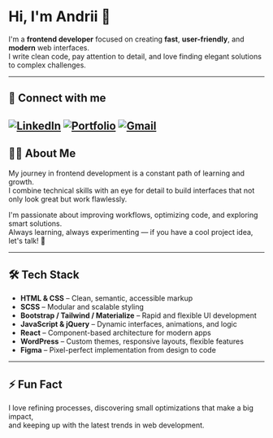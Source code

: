 # Hi, I'm Andrii 👋

I'm a **frontend developer** focused on creating **fast**, **user-friendly**, and **modern** web interfaces.  
I write clean code, pay attention to detail, and love finding elegant solutions to complex challenges.

---

## 🔗 Connect with me

[![LinkedIn](https://img.shields.io/badge/-LinkedIn-0A66C2?style=for-the-badge&logo=linkedin&logoColor=white)](https://www.linkedin.com/in/andrii-panasiuk-61786029a/)
[![Portfolio](https://img.shields.io/badge/-Portfolio-1abc9c?style=for-the-badge&logo=internet-explorer&logoColor=white)](https://andreyk1n.github.io/My-portfolio/)
[![Gmail](https://img.shields.io/badge/-Email-D14836?style=for-the-badge&logo=gmail&logoColor=white)](mailto:andrii.panasiuk2002@gmail.com)
---

## 🧑‍💻 About Me

My journey in frontend development is a constant path of learning and growth.  
I combine technical skills with an eye for detail to build interfaces that not only look great but work flawlessly.

I'm passionate about improving workflows, optimizing code, and exploring smart solutions.  
Always learning, always experimenting — if you have a cool project idea, let's talk! 🚀

---

## 🛠️ Tech Stack

- **HTML & CSS** – Clean, semantic, accessible markup  
- **SCSS** – Modular and scalable styling  
- **Bootstrap / Tailwind / Materialize** – Rapid and flexible UI development  
- **JavaScript & jQuery** – Dynamic interfaces, animations, and logic  
- **React** – Component-based architecture for modern apps  
- **WordPress** – Custom themes, responsive layouts, flexible features  
- **Figma** – Pixel-perfect implementation from design to code  

---

## ⚡ Fun Fact

I love refining processes, discovering small optimizations that make a big impact,  
and keeping up with the latest trends in web development.


